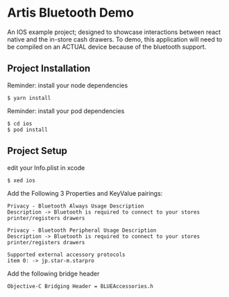 # Artis Bluetooth Demo
An IOS example project; designed to showcase interactions between react native and the in-store cash drawers. 
To demo, this application will need to be compiled on an ACTUAL device because of the bluetooth support.  


## Project Installation
Reminder: install your node dependencies
```
$ yarn install
```

Reminder: install your pod dependencies 
```
$ cd ios 
$ pod install
```


## Project Setup
edit your Info.plist in xcode
```
$ xed ios 
```

Add the Following 3 Properties and KeyValue pairings: 
```
Privacy - Bluetooth Always Usage Description
Description -> Bluetooth is required to connect to your stores printer/registers drawers
```

```
Privacy - Bluetooth Peripheral Usage Description
Description -> Bluetooth is required to connect to your stores printer/registers drawers
```

```
Supported external accessory protocols
item 0: -> jp.star-m.starpro
```

Add the following bridge header
```
Objective-C Bridging Header = BLUEAccessories.h
```
